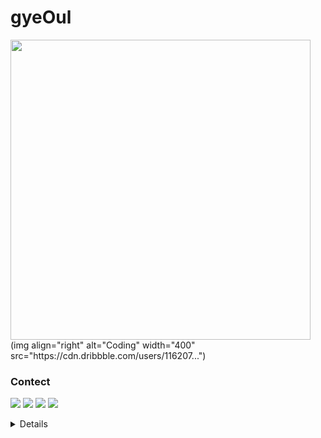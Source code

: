 # gyeOul

<a href="#">
<img width="480" align="center" src="https://github-readme-stats.vercel.app/api?username=iamkittis00&theme=dark&hide_title=false&show_icons=true&hide_border=true&bg_color=0d1117&custom_title=GitHub%20Stats&icon_color=ffe5b4&include_all_commits=true&count_private=true">
</a>
(img align="right" alt="Coding" width="400" src="https://cdn.dribbble.com/users/116207...")
  
### Contect
[![](https://img.shields.io/badge/Facebook-%231877F2.svg?style=for-the-badge&logo=Facebook&logoColor=white)](https://facebook.com/iamkittis21)
[![](https://img.shields.io/badge/Spotify-1ED760?&style=for-the-badge&logo=spotify&logoColor=white)](https://open.spotify.com/user/312dix5scgrqs3khg4ob36vcdgmq)
[![](https://img.shields.io/badge/Twitter-1DA1F2?logo=Twitter&logoColor=white&style=for-the-badge)](https://twitter.com/iamkittis_)
[![](https://img.shields.io/badge/Steam-1b2838?logo=Steam&logoColor=white&style=for-the-badge)](https://steamcommunity.com/id/gyeoul21/)
<details>
<p><br>
</details>

